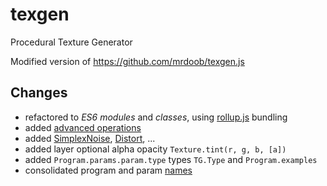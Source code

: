 # texgen

Procedural Texture Generator

Modified version of https://github.com/mrdoob/texgen.js

## Changes

* refactored to _ES6 modules_ and _classes_, using [rollup.js](http://rollupjs.org/) bundling
* added [advanced operations](./operations/advanced.js)
* added [SimplexNoise](./programs/generators/SimplexNoise.js), [Distort](./programs/filters/Distort.js), ...
* added layer optional alpha opacity ```Texture.tint(r, g, b, [a])```
* added ```Program.params.param.type``` types ```TG.Type``` and ```Program.examples```
* consolidated program and param [names](./test-params.html)
